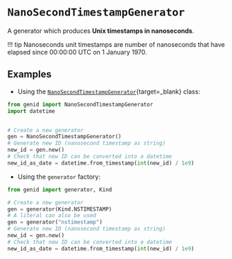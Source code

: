 
# `NanoSecondTimestampGenerator`


A generator which produces **Unix timestamps in nanoseconds**.

!!! tip
    Nanoseconds unit timestamps are number of nanoseconds that have elapsed since 00:00:00 UTC on 1 January 1970.


## Examples

- Using the [`NanoSecondTimestampGenerator`](/reference/genid/#nanosecondtimestampgenerator){target=_blank} class:

```python
from genid import NanoSecondTimestampGenerator
import datetime


# Create a new generator
gen = NanoSecondTimestampGenerator()
# Generate new ID (nanosecond timestamp as string)
new_id = gen.new()
# Check that new ID can be converted into a datetime
new_id_as_date = datetime.from_timestamp(int(new_id) / 1e9)
```

- Using the `generator` factory:

```python
from genid import generator, Kind

# Create a new generator
gen = generator(Kind.NSTIMESTAMP)
# A literal can also be used
gen = generator("nstimestamp")
# Generate new ID (nanosecond timestamp as string)
new_id = gen.new()
# Check that new ID can be converted into a datetime
new_id_as_date = datetime.from_timestamp(int(new_id) / 1e9)
```
